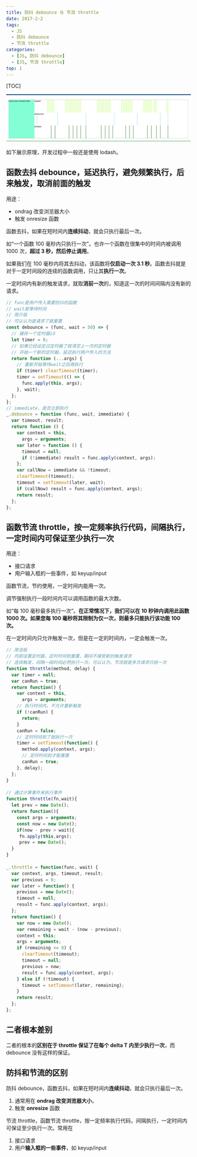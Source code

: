 ```yaml
---
title: 防抖 debounce 与 节流 throttle
date: 2017-2-2
tags:
  - JS
  - 防抖 debounce
  - 节流 throttle
categories:
  - [JS, 防抖 debounce]
  - [JS, 节流 throttle]
top: 1
---
```


[TOC]

![debounce_throttle](./imgs/debounce_throttle.png)

如下展示原理，开发过程中一般还是使用 lodash。

## 函数去抖 debounce，延迟执行，避免频繁执行，后来触发，取消前面的触发

用途：

- ondrag 改变浏览器大小
- 触发 onresize 函数

函数去抖，如果在短时间内**连续抖动**，就会只执行最后一次。

如“一个函数 100 毫秒内只执行一次”。也许一个函数在很集中的时间内被调用 1000 次，**超过 3 秒，然后停止调用**。

如果我们在 100 毫秒内将其去抖动，该函数将**仅启动一次 3.1 秒**。函数去抖就是对于一定时间段的连续的函数调用，只让其**执行一次**。

一定时间内有新的触发请求，就取**消前一次**的，知道这一次的时间间隔内没有新的请求。

```js
// func是用户传入需要防抖的函数
// wait是等待时间
// 简介版
// 可以认为是请求了就重置
const debounce = (func, wait = 50) => {
  // 缓存一个定时器id
  let timer = 0;
  // 如果已经设定过定时器了就清空上一次的定时器
  // 开始一个新的定时器，延迟执行用户传入的方法
  return function (...args) {
    // 重新开始等待wait之后再执行
    if (timer) clearTimeout(timer);
    timer = setTimeout(() => {
      func.apply(this, args);
    }, wait);
  };
};
// immediate，是否立即执行
_.debounce = function (func, wait, immediate) {
  var timeout, result;
  return function () {
    var context = this,
      args = arguments;
    var later = function () {
      timeout = null;
      if (!immediate) result = func.apply(context, args);
    };
    var callNow = immediate && !timeout;
    clearTimeout(timeout);
    timeout = setTimeout(later, wait);
    if (callNow) result = func.apply(context, args);
    return result;
  };
};
```

## 函数节流 throttle，按一定频率执行代码，间隔执行，一定时间内可保证至少执行一次

用途：

- 接口请求
- 用户输入框的一些事件，如 keyup/input

函数节流，节约使用，一定时间内能用一次。

调节强制执行一段时间内可以调用函数的最大次数。

如“每 100 毫秒最多执行一次”。**在正常情况下，我们可以在 10 秒钟内调用此函数 1000 次。如果您每 100 毫秒将其限制为仅一次，则最多只能执行该功能 100 次。**

在一定时间内只允许触发一次，但是在一定的时间内，一定会触发一次。

```js
// 简洁版
// 内部设置定时器，定时时间到重置，期间不接受新的触发请求
// 连续触发，间隔一段时间必然执行一次，可以认为，节流就是多次请求只给一次
function throttle(method, delay) {
  var timer = null;
  var canRun = true;
  return function() {
    var context = this,
      args = arguments;
    // 执行时间内，不允许重新触发
    if (!canRun) {
      return;
    }
    canRun = false;
    // 定时时间到了就执行一次
    timer = setTimeout(function() {
      method.apply(context, args);
      // 定时时间到才能重置
      canRun = true;
    }, delay);
  };
}

// 通过计算事件来执行事件
function throttle(fn,wait){
  let prev = new Date();
  return function(){
    const args = arguments;
    const now = new Date();
    if(now - prev > wait){
     fn.apply(this,args);
     prev = new Date();
  }
}

_.throttle = function(func, wait) {
  var context, args, timeout, result;
  var previous = 0;
  var later = function() {
    previous = new Date();
    timeout = null;
    result = func.apply(context, args);
  };
  return function() {
    var now = new Date();
    var remaining = wait - (now - previous);
    context = this;
    args = arguments;
    if (remaining <= 0) {
      clearTimeout(timeout);
      timeout = null;
      previous = now;
      result = func.apply(context, args);
    } else if (!timeout) {
      timeout = setTimeout(later, remaining);
    }
    return result;
  };
};
```

## 二者根本差别

二者的根本的**区别在于 throttle 保证了在每个 delta T 内至少执行一次**，而 debounce 没有这样的保证。

## 防抖和节流的区别

防抖 debounce，函数去抖，如果在短时间内**连续抖动**，就会只执行最后一次。

1. 通常用在 **ondrag 改变浏览器大小**，
2. 触发 **onresize** 函数

节流 throttle，函数节流 throttle，按一定频率执行代码，间隔执行，一定时间内可保证至少执行一次。常用在

1. 接口请求
2. 用户**输入框的一些事件**，如 keyup/input
